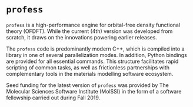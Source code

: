 # `profess`

`profess` is a high-performance engine for orbital-free density
functional theory (OFDFT). While the current (4th) version was 
developed from scratch, it draws on the innovations powering earlier
releases.

The `profess` code is predominantly modern C++, which is compiled
into a library in one of several parallelization modes. In addition,
Python bindings are provided for all essential commands. This structure
facilitates rapid scripting of common tasks, as well as frictionless
partnerships with complementary tools in the materials modelling
software ecosystem.

Seed funding for the latest version of `profess` was provided by The
Molecular Sciences Software Institute (MolSSI) in the form of a software
fellowship carried out during Fall 2019.
